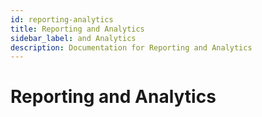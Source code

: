 ```yaml
---
id: reporting-analytics
title: Reporting and Analytics
sidebar_label: and Analytics
description: Documentation for Reporting and Analytics
---
```


# Reporting and Analytics
